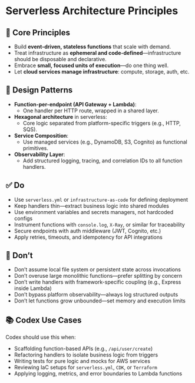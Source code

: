 # Serverless Architecture Principles

## 🔁 Core Principles
- Build **event-driven, stateless functions** that scale with demand.
- Treat infrastructure as **ephemeral and code-defined**—infrastructure should be disposable and declarative.
- Embrace **small, focused units of execution**—do one thing well.
- Let **cloud services manage infrastructure**: compute, storage, auth, etc.

## 🧩 Design Patterns
- **Function-per-endpoint (API Gateway + Lambda)**:
  - One handler per HTTP route, wrapped in a shared layer.
- **Hexagonal architecture** in serverless:
  - Core logic separated from platform-specific triggers (e.g., HTTP, SQS).
- **Service Composition**:
  - Use managed services (e.g., DynamoDB, S3, Cognito) as functional primitives.
- **Observability Layer**:
  - Add structured logging, tracing, and correlation IDs to all function handlers.

## ✅ Do
- Use `serverless.yml` or `infrastructure-as-code` for defining deployment
- Keep handlers thin—extract business logic into shared modules
- Use environment variables and secrets managers, not hardcoded configs
- Instrument functions with `console.log`, `X-Ray`, or similar for traceability
- Secure endpoints with auth middleware (JWT, Cognito, etc.)
- Apply retries, timeouts, and idempotency for API integrations

## 🚫 Don’t
- Don’t assume local file system or persistent state across invocations
- Don’t overuse large monolithic functions—prefer splitting by concern
- Don’t write handlers with framework-specific coupling (e.g., Express inside Lambda)
- Don’t bypass platform observability—always log structured outputs
- Don’t let functions grow unbounded—set memory and execution limits

## 📚 Codex Use Cases
Codex should use this when:
- Scaffolding function-based APIs (e.g., `/api/user/create`)
- Refactoring handlers to isolate business logic from triggers
- Writing tests for pure logic and mocks for AWS services
- Reviewing IaC setups for `serverless.yml`, `CDK`, or `Terraform`
- Applying logging, metrics, and error boundaries to Lambda functions
